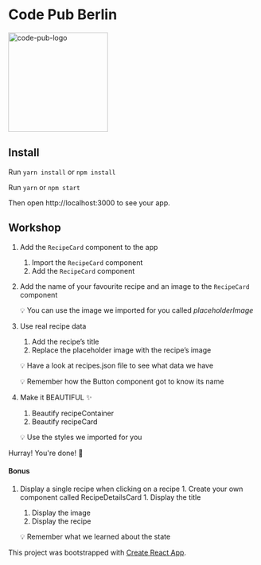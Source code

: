 # Code Pub Berlin

<img src="https://user-images.githubusercontent.com/7669672/47314406-d20bb100-d641-11e8-829a-d0ce2b48635d.png" alt="code-pub-logo" height=200px />

## Install

Run `yarn install` or `npm install`

Run `yarn` or `npm start`

Then open http://localhost:3000 to see your app.

## Workshop

1. Add the `RecipeCard` component to the app
   1. Import the `RecipeCard` component
   1. Add the `RecipeCard` component
1. Add the name of your favourite recipe and an image to the `RecipeCard` component

   💡 You can use the image we imported for you called _placeholderImage_

1. Use real recipe data

   1. Add the recipe’s title
   1. Replace the placeholder image with the recipe’s image

   💡 Have a look at recipes.json file to see what data we have

   💡 Remember how the Button component got to know its name

1. Make it BEAUTIFUL ✨

   1. Beautify recipeContainer
   1. Beautify recipeCard

   💡 Use the styles we imported for you

Hurray! You're done! 👏

#### Bonus

1. Display a single recipe when clicking on a recipe 1. Create your own component called RecipeDetailsCard 1. Display the title

   1. Display the image
   1. Display the recipe

   💡 Remember what we learned about the state

This project was bootstrapped with [Create React App](https://github.com/facebookincubator/create-react-app).
